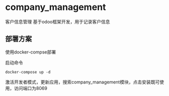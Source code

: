 # company_management
客户信息管理 基于odoo框架开发，用于记录客户信息

## 部署方案
使用docker-compse部署

启动命令
```
docker-compose up -d
```

激活开发者模式，更新应用，搜索company_management模块，点击安装既可使用，访问端口为8069
